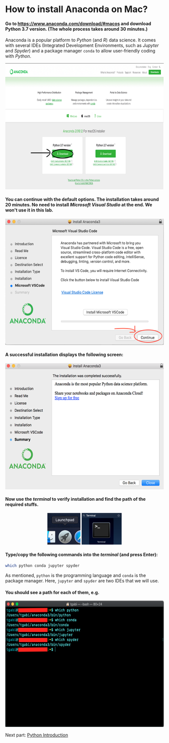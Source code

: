 # How to install Anaconda on Mac?

#### Go to https://www.anaconda.com/download/#macos and download Python 3.7 version. (The whole process takes around 30 minutes.)

Anaconda is a popular platform to *Python* (and *R*) data science. It comes with several IDEs (Integrated Development Environments, such as *Jupyter* and *Spyder*) and a package manager `conda` to allow user-friendly coding with *Python*.
<p align="center">
  <img src="./images/Anaconda_mac.png" height="400px"/>
</p>

#### You can continue with the default options. The installation takes around 20 minutes. No need to install *Microsoft Visual Studio* at the end. We won't use it in this lab.
<p align="center">
  <img src="./images/No_VS_mac.png" height="400px"/>
</p>

#### A successful installation displays the following screen:
<p align="center">
  <img src="./images/Anaconda_install_success_mac.png" height="400px"/>
</p>

#### Now use the *terminal* to verify installation and find the path of the required stuffs.
<p align="center">
  <img src="./images/launch_pad_mac.png" height="100px"/>
  <img src="./images/Terminal_mac.png" height="100px"/>
</p>

#### Type/copy the following commands into the *terminal* (and press Enter):

```bash
which python conda jupyter spyder
```
As mentioned, `python` is the programming language and `conda` is the package manager. Here, `jupyter` and `spyder` are two IDEs that we will use.

#### You should see a path for each of them, e.g.
<p align="center">
  <img src="./images/Paths_mac.png" height="400px"/>
</p>


Next part: [Python Introduction](./Part0_Introduction.md)
